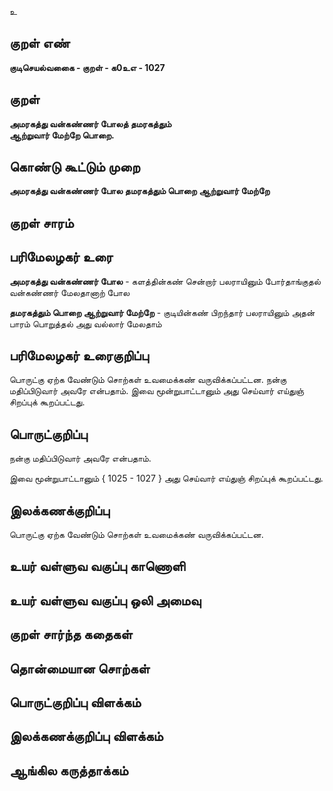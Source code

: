 உ

## குறள் எண் 

**குடிசெயல்வகைை - குறள் - க0உஎ - 1027**

## குறள் 

**அமரகத்து வன்கண்ணர் போலத் தமரகத்தும்  
ஆற்றுவார் மேற்றே பொறை.**

## கொண்டு கூட்டும் முறை

**அமரகத்து வன்கண்ணர் போல தமரகத்தும் பொறை ஆற்றுவார் மேற்றே**
 
## குறள் சாரம் 


## பரிமேலழகர் உரை

**அமரகத்து வன்கண்ணர் போல** - களத்தின்கண் சென்றார் பலராயினும் போர்தாங்குதல் வன்கண்ணர் மேலதானாற் போல 

**தமரகத்தும் பொறை ஆற்றுவார் மேற்றே** - குடியின்கண் பிறந்தார் பலராயினும் அதன் பாரம் பொறுத்தல் அது வல்லார் மேலதாம்

## பரிமேலழகர் உரைகுறிப்பு   

பொருட்கு ஏற்க வேண்டும் சொற்கள் உவமைக்கண் வருவிக்கப்பட்டன. நன்கு மதிப்பிடுவார் அவரே என்பதாம். இவை மூன்றுபாட்டானும் அது செய்வார் எய்துஞ் சிறப்புக் கூறப்பட்டது.

## பொருட்குறிப்பு 

நன்கு மதிப்பிடுவார் அவரே என்பதாம். 

இவை மூன்றுபாட்டானும் { 1025 - 1027 } அது செய்வார் எய்துஞ் சிறப்புக் கூறப்பட்டது.

## இலக்கணக்குறிப்பு  

பொருட்கு ஏற்க வேண்டும் சொற்கள் உவமைக்கண் வருவிக்கப்பட்டன.

## உயர் வள்ளுவ வகுப்பு காணொளி


## உயர் வள்ளுவ வகுப்பு ஒலி அமைவு 

 
## குறள் சார்ந்த கதைகள் 


## தொன்மையான சொற்கள்


## பொருட்குறிப்பு விளக்கம்


## இலக்கணக்குறிப்பு விளக்கம்


## ஆங்கில கருத்தாக்கம் 



